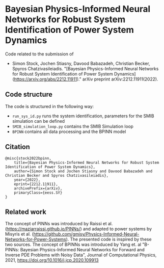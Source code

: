 # Bayesian Physics-Informed Neural Networks for Robust System Identification of Power System Dynamics

Code related to the submission of
- Simon Stock, Jochen Stiasny, Davood Babazadeh, Christian Becker, Spyros Chatzivasileiadis. "[Bayesian Physics-Informed Neural Networks for Robust System Identification of Power System Dynamics] (https://arxiv.org/abs/2212.11911)." arXiv preprint arXiv:2212.11911(2022).


##  Code structure
The code is structured in the following way:
- `run_sys_id.py` runs the system identification, parameters for the SMIB simulation can be defined
- `SMIB_simulation_loop.py` contains the SMIB Simulation loop 
- `BPINN` contains all data processing and the BPINN model


## Citation

    @misc{stock2022bpinn,
        title={Bayesian Physics-Informed Neural Networks for Robust System Identification of Power System Dynamics},
        author={Simon Stock and Jochen Stiasny and Davood Babazadeh and Christian Becker and Spyros Chatzivasileiadis},
        year={2022},
        eprint={2212.11911},
        archivePrefix={arXiv},
        primaryClass={eess.SY}
    }
 
 ## Related work
 
 The concept of PINNs was introduced by Raissi et al. (https://maziarraissi.github.io/PINNs/) and adapted to power systems by Misyris et al. (https://github.com/gmisy/Physics-Informed-Neural-Networks-for-Power-Systems). The presented code is inspired by these two sources.
 The concept of BPINNs was introduced by Yang et. al "B-PINNs: Bayesian Physics-Informed Neural Networks for Forward and Inverse PDE Problems with Noisy Data", Journal of Computational Physics, 2021, https://doi.org/10.1016/j.jcp.2020.109913 
